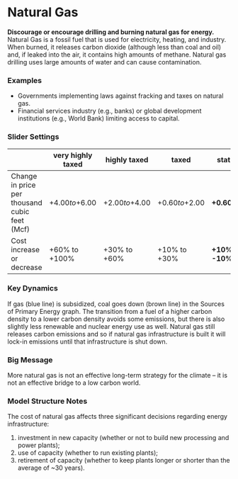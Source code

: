 # Natural Gas

**Discourage or encourage drilling and burning natural gas for energy.** Natural Gas is a fossil fuel that is used for electricity, heating, and industry. When burned, it releases carbon dioxide (although less than coal and oil) and, if leaked into the air, it contains high amounts of methane. Natural gas drilling uses large amounts of water and can cause contamination.

### Examples

- Governments implementing laws against fracking and taxes on natural gas.
- Financial services industry (e.g., banks) or global development institutions (e.g., World Bank) limiting access to capital.

### Slider Settings

|   | very highly taxed | highly taxed | taxed | status quo | subsidized |
| --- | --- | --- | --- | --- | --- |
| Change in price per thousand cubic feet (Mcf) | +$4.00 to +$6.00 | +$2.00 to +$4.00 | +$0.60 to +$2.00 | **+$0.60 to -$0.60** | -$0.60 to -$2.00 |
| Cost increase or decrease | +60% to +100% | +30% to +60% | +10% to +30% | **+10% to -10%** | -10% to -30% |

### Key Dynamics

If gas (blue line) is subsidized, coal goes down (brown line) in the Sources of Primary Energy graph. The transition from a fuel of a higher carbon density to a lower carbon density avoids some emissions, but there is also slightly less renewable and nuclear energy use as well. Natural gas still releases carbon emissions and so if natural gas infrastructure is built it will lock-in emissions until that infrastructure is shut down.

### Big Message

More natural gas is not an effective long-term strategy for the climate – it is not an effective bridge to a low carbon world.

### Model Structure Notes

The cost of natural gas affects three significant decisions regarding energy infrastructure:

1. investment in new capacity (whether or not to build new processing and power plants);
2. use of capacity (whether to run existing plants);
3. retirement of capacity (whether to keep plants longer or shorter than the average of ~30 years).


